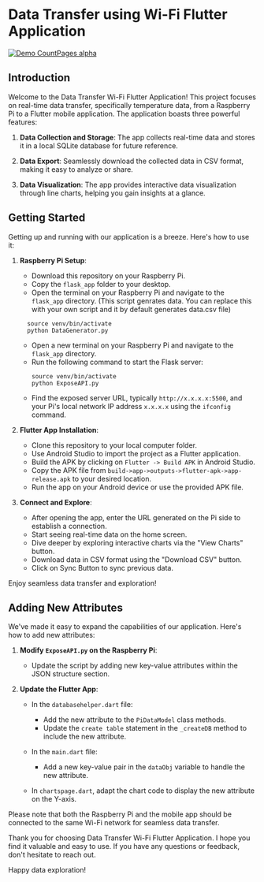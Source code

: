 # Data Transfer using Wi-Fi Flutter Application

[![Demo CountPages alpha]()](https://github.com/gowtham-star/Data_Transfer_PI_WIFI/blob/b1e560873208580f490e050983a63ff81fdc4067/demo_wifi.mp4)

## Introduction

Welcome to the Data Transfer Wi-Fi Flutter Application! This project focuses on real-time data transfer, specifically temperature data, from a Raspberry Pi to a Flutter mobile application. The application boasts three powerful features:

1. **Data Collection and Storage**: The app collects real-time data and stores it in a local SQLite database for future reference.

2. **Data Export**: Seamlessly download the collected data in CSV format, making it easy to analyze or share.

3. **Data Visualization**: The app provides interactive data visualization through line charts, helping you gain insights at a glance.

## Getting Started

Getting up and running with our application is a breeze. Here's how to use it:

1. **Raspberry Pi Setup**:
   - Download this repository on your Raspberry Pi.
   - Copy the `flask_app` folder to your desktop.
   - Open the terminal on your Raspberry Pi and navigate to the `flask_app` directory. (This script genrates data. You can replace this with your own script and it by default generates data.csv file)
   ```
     source venv/bin/activate
     python DataGenerator.py
   ```
   - Open a new terminal on your Raspberry Pi and navigate to the `flask_app` directory.
   - Run the following command to start the Flask server:
     ```
     source venv/bin/activate
     python ExposeAPI.py
     ```
   - Find the exposed server URL, typically `http://x.x.x.x:5500`, and your Pi's local network IP address `x.x.x.x` using the `ifconfig` command.

2. **Flutter App Installation**:
   - Clone this repository to your local computer folder.
   - Use Android Studio to import the project as a Flutter application.
   - Build the APK by clicking on `Flutter -> Build APK` in Android Studio.
   - Copy the APK file from `build->app->outputs->flutter-apk->app-release.apk` to your desired location.
   - Run the app on your Android device or use the provided APK file.
   
3. **Connect and Explore**:
   - After opening the app, enter the URL generated on the Pi side to establish a connection.
   - Start seeing real-time data on the home screen.
   - Dive deeper by exploring interactive charts via the "View Charts" button.
   - Download data in CSV format using the "Download CSV" button.
   - Click on Sync Button to sync previous data.

Enjoy seamless data transfer and exploration!

## Adding New Attributes

We've made it easy to expand the capabilities of our application. Here's how to add new attributes:

1. **Modify `ExposeAPI.py` on the Raspberry Pi**:
   - Update the script by adding new key-value attributes within the JSON structure section.

2. **Update the Flutter App**:
   - In the `databasehelper.dart` file:
     - Add the new attribute to the `PiDataModel` class methods.
     - Update the `create table` statement in the `_createDB` method to include the new attribute.

   - In the `main.dart` file:
     - Add a new key-value pair in the `dataObj` variable to handle the new attribute.

   - In `chartspage.dart`, adapt the chart code to display the new attribute on the Y-axis.


Please note that both the Raspberry Pi and the mobile app should be connected to the same Wi-Fi network for seamless data transfer.

Thank you for choosing  Data Transfer Wi-Fi Flutter Application. I hope you find it valuable and easy to use. If you have any questions or feedback, don't hesitate to reach out.

Happy data exploration!
